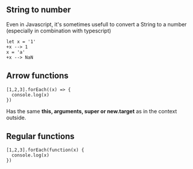 ## String to number

Even in Javascript, it's sometimes usefull to convert a String to a number (especially in combination with typescript)

```
let x = '1'
+x --> 1
x = 'a'
+x --> NaN
```

## Arrow functions

```
[1,2,3].forEach((x) => {
  console.log(x)
})
```

Has the same **this, arguments, super or new.target** as in the context outside.

## Regular functions

```
[1,2,3].forEach(function(x) {
  console.log(x)
})
```
